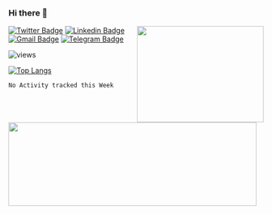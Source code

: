 ### Hi there 👋

<!--
**vivavv/vivavv** is a ✨ _special_ ✨ repository because its `README.md` (this file) appears on your GitHub profile.

Here are some ideas to get you started:

- 🔭 I’m currently working on ...
- 🌱 I’m currently learning ...
- 👯 I’m looking to collaborate on ...
- 🤔 I’m looking for help with ...
- 💬 Ask me about ...
- 📫 How to reach me: ...
- 😄 Pronouns: ...
- ⚡ Fun fact: ...
-->

<img src="https://media.giphy.com/media/fngeQvy995JpJhoMgz/giphy.gif" width="250" height="190" align="right" />


<!--**vivavv/vivavv** -->
[![Twitter Badge](https://img.shields.io/badge/-@ViviRod27-1ca0f1??style=flat-square&labelColor=1ca0f1&logo=twitter&logoColor=white&link=https://twitter.com/ViviRod27)](https://twitter.com/ViviRod27)
[![Linkedin Badge](https://img.shields.io/badge/-vivianavrc-blue?style=flat-square&logo=Linkedin&logoColor=white&link=https://www.linkedin.com/in/vivianavrc/)](https://www.linkedin.com/in/vivianavrc/)
[![Gmail Badge](https://img.shields.io/badge/-vivianavrc27@gmail.com-c14438?style=flat-square&logo=Gmail&logoColor=white&link=mailto:vivianavrc27@gmail.com)](mailto:vivianavrc27@gmail.com)
[![Telegram Badge](https://img.shields.io/badge/-vivavv-black?style=flat-square&logo=Telegram&logoColor=white&link=https://t.me/vivavv)](https://t.me/vivavv)


![views](https://visitor-badge.glitch.me/badge?page_id=https://github.com/vivavv)

<!-- [![Anurag's github stats](https://github-readme-stats.vercel.app/api?username=vivavv&count_private=true&show_icons=true&theme=material-palenight)](https://github.com/anuraghazra/github-readme-stats) -->

 <img align="left" width="490" height="165" src="https://github-readme-stats.vercel.app/api?username=vivavv&count_private=true&show_icons=true&theme=material-palenight"/>


[![Top Langs](https://github-readme-stats.vercel.app/api/top-langs/?username=vivavv&theme=material-palenight)](https://github.com/anuraghazra/github-readme-stats)


<!--START_SECTION:waka-->
```text
No Activity tracked this Week
```
<!--END_SECTION:waka-->
